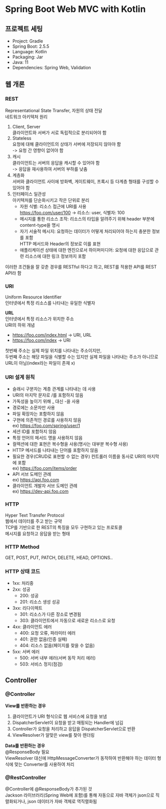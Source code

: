# Spring Boot Web MVC with Kotlin
## 프로젝트 세팅
- Project: Gradle
- Spring Boot: 2.5.5
- Language: Kotlin
- Packaging: Jar
- Java: 11
- Dependencies: Spring Web, Validation

## 웹 개론
### REST
Representational State Transfer, 자원의 상태 전달   
네트워크 아키텍처 원리
1. Client, Server   
클라이언트와 서버가 서로 독립적으로 분리되어야 함
2. Stateless   
요청에 대해 클라이언트의 상태가 서버에 저장되지 않아야 함   
-> 요청 간 영향이 없어야 함
3. 캐시   
클라이언트는 서버의 응답을 캐시할 수 있어야 함   
-> 응답을 재사용하여 서버의 부하를 낮춤
4. 계층화   
서버와 클라이언트 사이에 방화벽, 게이트웨이, 프록시 등 다계층 형태를 구성할 수 있어야 함
5. 인터페이스 일관성   
아키텍처를 단순화시키고 작은 단위로 분리   
   - 자원 식별: 리소스 접근에 URI를 사용   
   https://foo.com/user/100 -> 리소스: user, 식별자: 100
   - 메시지를 통한 리소스 조작: 리소스의 타입을 알려주기 위해 header 부분에 content-type을 명시
   - 자기 서술적 메시지: 요청하는 데이터가 어떻게 처리되어야 하는지 충분한 정보를 포함   
   HTTP 메서드와 Header의 정보로 이를 표현
   - 애플리케이션 상태에 대한 엔진으로서 하이퍼미디어: 요청에 대한 응답으로 관련 리소스에 대한 링크 정보까지 포함

이러한 조건들을 잘 갖춘 경우를 RESTful 하다고 하고, REST를 적용한 API를 REST API라 함

### URI
Uniform Resource Identifier   
인터넷에서 특정 리소스를 나타내는 유일한 식별자

**URL**   
인터넷에서 특정 리소스가 위치한 주소   
URI의 하위 개념   
- https://foo.com/index.html -> URI, URL   
- https://foo.com/index -> URI

첫번째 주소는 실제 파일 위치를 나타내는 주소이지만,   
두번째 주소는 해당 파일을 식별할 수는 있지만 실제 파일을 나타내는 주소가 아니므로 URL이 아님(index라는 파일이 존재 x)

### URI 설계 원칙
- 슬래시 구분자는 계층 관계를 나타내는 데 사용
- URI의 마지막 문자로 /를 포함하지 않음
- 가독성을 높이기 위해 _ 대신 -을 사용
- 경로에는 소문자만 사용
- 파일 확장자는 포함하지 않음
- 구현에 의존적인 경로를 사용하지 않음   
ex) https://foo.com/spring/user/1
- 세션 ID를 포함하지 않음
- 특정 언어의 메서드 명을 사용하지 않음
- 컬렉션에 대한 표현은 복수형을 사용(명사는 대부분 복수형 사용)
- HTTP 메서드를 나타내는 단어를 포함하지 않음
- 필요한 경우(CRUD로 표현할 수 없는 경우) 컨트롤러 이름을 동사로 URI의 마지막에 포함   
ex) https://foo.com/items/order
- API 서브 도메인 관례   
ex) https://api.foo.com
- 클라이언트 개발자 서브 도메인 관례   
ex) https://dev-api.foo.com

### HTTP
Hyper Text Transfer Protocol   
웹에서 데이터를 주고 받는 규약   
TCP를 기반으로 한 REST의 특징을 모두 구현하고 있는 프로토콜   
메시지를 요청하고 응답을 받는 형태

### HTTP Method
GET, POST, PUT, PATCH, DELETE, HEAD, OPTIONS..

### HTTP 상태 코드
- 1xx: 처리중
- 2xx: 성공
  - 200: 성공
  - 201: 리소스 생성 성공
- 3xx: 리다이렉트
  - 301: 리소스가 다른 장소로 변경됨
  - 303: 클라이언트에서 자동으로 새로운 리소스로 요청
- 4xx: 클라이언트 에러
  - 400: 요청 오류, 파라미터 에러
  - 401: 권한 없음(인증 실패)
  - 404: 리소스 없음(페이지를 찾을 수 없음)
- 5xx: 서버 에러
  - 500: 서버 내부 에러(서버 동작 처리 에러)
  - 503: 서비스 정지(점검)

## Controller
### @Controller
**View를 반환하는 경우**
1. 클라이언트가 URI 형식으로 웹 서비스에 요청을 보냄
2. DispatcherServlet이 요청을 받고 매핑되는 Handler에 넘김
3. Controller가 요청을 처리하고 응답을 DispatcherServlet으로 반환
4. ViewResolver가 알맞은 view를 찾아 렌더링

**Data를 반환하는 경우**   
@ResponseBody 필요   
ViewResolver 대신에 HttpMessageConverter가 동작하여 반환해야 하는 데이터 형식에 맞는 Converter를 사용하여 처리

### @RestController
@Controller에 @ResponseBody가 추가된 것   
Jackson 라이브러리(Spring Web에 포함)를 통해 자동으로 자바 객체가 json으로 직렬화되거나, json 데이터가 자바 객체로 역직렬화됨
